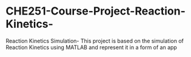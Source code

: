# CHE251-Course-Project-Reaction-Kinetics-
Reaction Kinetics Simulation\-
This project is based on the simulation of Reaction Kinetics using MATLAB and represent it in a form of an app
